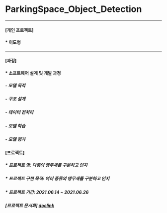 # ParkingSpace_Object_Detection

***
#### [개인 프로젝트]
####   * 이도형

***
#### [과정]
####  * 소프트웨어 설계 및 개발 과정
#####    - 모델 목적
#####    - 구조 설계
#####    - 데이터 전처리
#####    - 모델 학습
#####    - 모델 평가

####   [프로젝트]
#####  * 프로젝트 명: 다종의 앵무새를 구분하고 인지 
#####  * 프로젝트 구현 목적: 여러 종류의 앵무새를 구분하고 인지
#####  * 프로젝트 기간: 2021.06.14 ~ 2021.06.26

##### [프로젝트 문서화] [doclink]

[doclink]:https://github.com/leedohyeong/KSA_Parrot_Object_Detection/blob/main/%EC%95%B5%EB%AC%B4%EC%83%88%20%EC%A0%84%EC%B2%98%EB%A6%AC.pdf "go doc"
